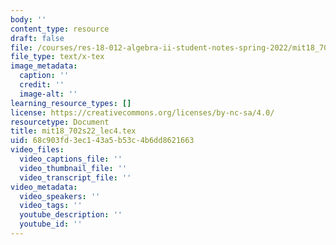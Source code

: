 ```yaml
---
body: ''
content_type: resource
draft: false
file: /courses/res-18-012-algebra-ii-student-notes-spring-2022/mit18_702s22_lec4.tex
file_type: text/x-tex
image_metadata:
  caption: ''
  credit: ''
  image-alt: ''
learning_resource_types: []
license: https://creativecommons.org/licenses/by-nc-sa/4.0/
resourcetype: Document
title: mit18_702s22_lec4.tex
uid: 68c903fd-3ec1-43a5-b53c-4b6dd8621663
video_files:
  video_captions_file: ''
  video_thumbnail_file: ''
  video_transcript_file: ''
video_metadata:
  video_speakers: ''
  video_tags: ''
  youtube_description: ''
  youtube_id: ''
---
```

